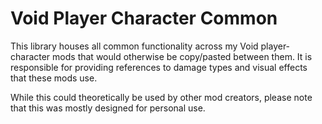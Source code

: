 # Void Player Character Common

This library houses all common functionality across my Void player-character mods that would otherwise be copy/pasted between them. It is responsible for providing references to damage types and visual effects that these mods use.

While this could theoretically be used by other mod creators, please note that this was mostly designed for personal use.
